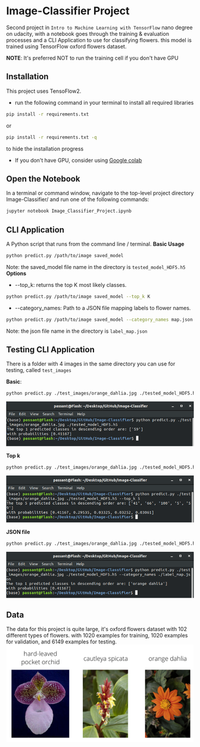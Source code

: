 # Image-Classifier Project

Second project in `Intro to Machine Learning with TensorFlow` nano degree on udacity, with a notebook goes through the training &amp; evaluation processes and a CLI Application to use for classifying flowers. this model is trained using TensorFlow oxford flowers dataset.

**NOTE**: It's preferred NOT to run the training cell if you don't have GPU

## Installation
This project uses TensoFlow2.
- run the following command in your terminal to install all required libraries
```bash
pip install -r requirements.txt
```
or
```bash
pip install -r requirements.txt -q
```
to hide the installation progress
- If you don't have GPU, consider using [Google colab](https://colab.research.google.com/notebooks/intro.ipynb#recent=true)
## Open the Notebook
In a terminal or command window, navigate to the top-level project directory Image-Classifier/ and run one of the following commands:

```bash
jupyter notebook Image_Classifier_Project.ipynb
```

## CLI Application
A Python script that runs from the command line / terminal.
**Basic Usage**
```bash
python predict.py /path/to/image saved_model
```
Note: the saved_model file name in the directory is `tested_model_HDF5.h5`
**Options**
- --top_k: returns the top K most likely classes.
```bash
python predict.py /path/to/image saved_model --top_k K
```
-  --category_names: Path to a JSON file mapping labels to flower names.
```bash
python predict.py /path/to/image saved_model --category_names map.json
```
Note: the json file name in the directory is `label_map.json`
## Testing CLI Application

There is a folder with 4 images in the same directory you can use for testing, called `test_images`

**Basic**:
```bash
python predict.py ./test_images/orange_dahlia.jpg ./tested_model_HDF5.h5
```
![basic test](./assets/basic.png)

**Top k**
```bash
python predict.py ./test_images/orange_dahlia.jpg ./tested_model_HDF5.h5 --top_k 5
```
![top_k test](./assets/top_k.png)

**JSON file**
```bash
python predict.py ./test_images/orange_dahlia.jpg ./tested_model_HDF5.h5 --category_names ./label_map.json
```
![json test](./assets/json.png)

## Data
The data for this project is quite large, it's oxford flowers dataset with 102 different types of flowers. with 1020 examples for training, 1020 examples for validation, and 6149 examples for testing.
![examples](./assets/Flowers.png)

